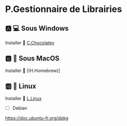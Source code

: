 # P.Gestionnaire de Librairies


## :a: :computer: Sous Windows

Installer :chocolate_bar: [C.Chocolatey](C.Chocolatey)

## :b: :apple: Sous MacOS

Installer :beer: [(H.Homebrew)]


## :ab: :penguin: Linux 

Installer :penguin: [L.Linux](L.Linux)

- [ ] Debian

https://doc.ubuntu-fr.org/dpkg
